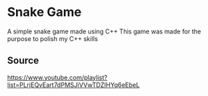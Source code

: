 # Snake Game

A simple snake game made using C++
This game was made for the purpose to polish my C++ skills

## Source
https://www.youtube.com/playlist?list=PLrjEQvEart7dPMSJiVVwTDZIHYq6eEbeL
